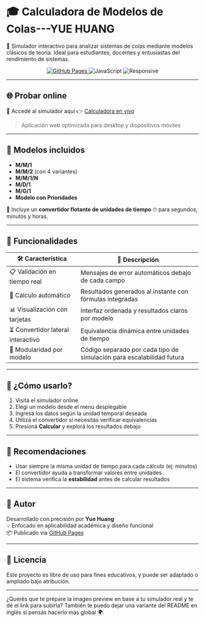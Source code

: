 # 🎓 Calculadora de Modelos de Colas---YUE HUANG

🚀 Simulador interactivo para analizar sistemas de colas mediante modelos clásicos de teoría. Ideal para estudiantes, docentes y entusiastas del rendimiento de sistemas.

<p align="center">
  <a href="https://matiashuangyue.github.io/Calculadora-Teoria-De-Cola/">
    <img src="https://img.shields.io/badge/GitHub%20Pages-live-blue?logo=github" alt="GitHub Pages">
  </a>
  <img src="https://img.shields.io/badge/Made%20with-JavaScript-yellow?logo=javascript" alt="JavaScript">
  <img src="https://img.shields.io/badge/Responsive-Yes-brightgreen" alt="Responsive">
</p>

---

## 🌐 Probar online

📎 Accedé al simulador aquí 👉 [Calculadora en vivo](https://matiashuangyue.github.io/Calculadora-Teoria-De-Cola/)

> Aplicación web optimizada para desktop y dispositivos móviles

---

## 📘 Modelos incluidos

- **M/M/1**
- **M/M/2** (con 4 variantes)
- **M/M/1/N**
- **M/D/1**
- **M/G/1**
- **Modelo con Prioridades**

🧮 Incluye un **convertidor flotante de unidades de tiempo** ⏱ para segundos, minutos y horas.

---

## 🎯 Funcionalidades

| 🛠 Característica                  | 📝 Descripción                                                                 |
|----------------------------------|--------------------------------------------------------------------------------|
| 📋 Validación en tiempo real     | Mensajes de error automáticos debajo de cada campo                            |
| 🔄 Cálculo automático             | Resultados generados al instante con fórmulas integradas                      |
| 📊 Visualización con tarjetas    | Interfaz ordenada y resultados claros por modelo                              |
| ⏳ Convertidor lateral interactivo| Equivalencia dinámica entre unidades de tiempo                                |
| 🧩 Modularidad por modelo        | Código separado por cada tipo de simulación para escalabilidad futura         |

---

## 🚀 ¿Cómo usarlo?

1. Visitá el simulador online
2. Elegí un modelo desde el menú desplegable
3. Ingresá los datos según la unidad temporal deseada
4. Utilizá el convertidor si necesitás verificar equivalencias
5. Presioná **Calcular** y explorá los resultados debajo

---

## 🧠 Recomendaciones

- Usar siempre la misma unidad de tiempo para cada cálculo (ej: minutos)
- El convertidor ayuda a transformar valores entre unidades
- El sistema verifica la **estabilidad** antes de calcular resultados


---

## 👤 Autor

Desarrollado con precisión por **Yue Huang**  
💡 Enfocado en aplicabilidad académica y diseño funcional  
📦 Publicado vía [GitHub Pages](https://matiashuangyue.github.io/Calculadora-Teoria-De-Cola/)

---

## 📌 Licencia

Este proyecto es libre de uso para fines educativos, y puede ser adaptado o ampliado bajo atribución.

---

¿Querés que te prepare la imagen preview en base a tu simulador real y te dé el link para subirla? También te puedo dejar una variante del README en inglés si pensás hacerlo más global 🌍.
